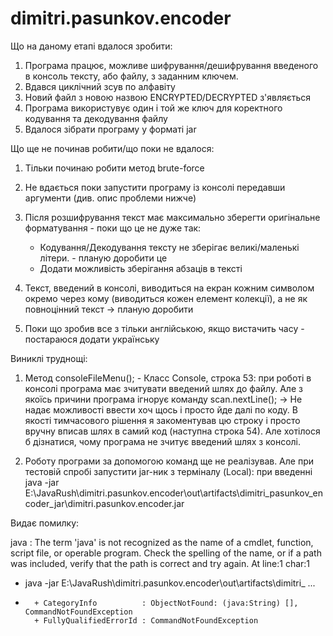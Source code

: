 # dimitri.pasunkov.encoder

Що на даному етапі вдалося зробити:

1) Програма працює, можливе шифрування/дешифрування введеного в консоль тексту, або файлу, з заданним ключем.
2) Вдався циклічний зсув по алфавіту
3) Новий файл з новою назвою ENCRYPTED/DECRYPTED з'являється
4) Програма використувує один і той же ключ для коректного кодування та декодування файлу
5) Вдалося зібрати програму у форматі jar


Що ще не починав робити/що поки не вдалося:

1) Тільки починаю робити метод brute-force
2) Не вдається поки запустити програму із консолі передавши аргументи (див. опис проблеми нижче)
3) Після розшифрування текст має максимально зберегти оригінальне форматування - поки що це не дуже так:
   - Кодування/Декодування тексту не зберігає великі/маленькі літери. - планую доробити це
   - Додати можливість зберігання абзаців в тексті

4) Текст, введений в консолі, виводиться на екран кожним символом окремо через кому (виводиться кожен елемент колекції), а не як повноцінний текст -> планую доробити
5) Поки що зробив все з тільки англійською, якщо вистачить часу - постараюся додати українську



Виниклі труднощі: 

1) Метод consoleFileMenu(); - Класс Console, строка 53: при роботі в консолі програма має зчитувати введений шлях до файлу.
   Але з якоїсь причини програма ігнорує команду scan.nextLine(); -> Не надає можливості ввести хоч щось і просто йде далі по коду.
   В якості тимчасового рішення я закоментував цю строку і просто вручну вписав шлях в самий код (наступна строка 54). Але хотілося б дізнатися, чому програма не зчитує введений шлях з консолі. 

2) Роботу програми за допомогою команд ще не реалізував.
   Але при тестовій спробі запустити jar-ник з терміналу (Local): при введенні 
   java -jar E:\JavaRush\dimitri.pasunkov.encoder\out\artifacts\dimitri_pasunkov_encoder_jar\dimitri.pasunkov.encoder.jar 

Видає помилку:

java : The term 'java' is not recognized as the name of a cmdlet, function, script file, or operable program. Check the spelling of the name, or if a path was included, verify that the path is correct and try again.
At line:1 char:1
+ java -jar E:\JavaRush\dimitri.pasunkov.encoder\out\artifacts\dimitri_ ...
+ ~~~~
    + CategoryInfo          : ObjectNotFound: (java:String) [], CommandNotFoundException
    + FullyQualifiedErrorId : CommandNotFoundException

  
